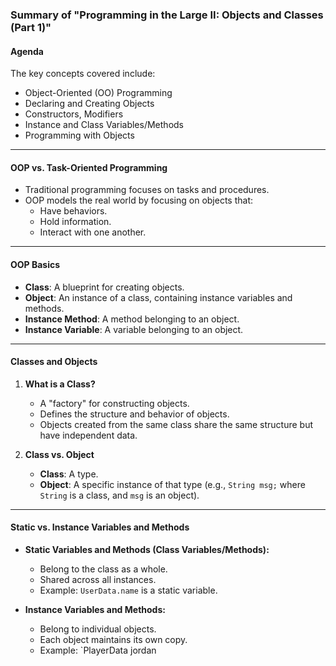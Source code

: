 ### **Summary of "Programming in the Large II: Objects and Classes (Part 1)"**

#### **Agenda**
The key concepts covered include:  
- Object-Oriented (OO) Programming  
- Declaring and Creating Objects  
- Constructors, Modifiers  
- Instance and Class Variables/Methods  
- Programming with Objects  

---

#### **OOP vs. Task-Oriented Programming**
- Traditional programming focuses on tasks and procedures.  
- OOP models the real world by focusing on objects that:  
  - Have behaviors.  
  - Hold information.  
  - Interact with one another.  

---

#### **OOP Basics**
- **Class**: A blueprint for creating objects.  
- **Object**: An instance of a class, containing instance variables and methods.  
- **Instance Method**: A method belonging to an object.  
- **Instance Variable**: A variable belonging to an object.  

---

#### **Classes and Objects**
1. **What is a Class?**  
   - A "factory" for constructing objects.  
   - Defines the structure and behavior of objects.  
   - Objects created from the same class share the same structure but have independent data.

2. **Class vs. Object**  
   - **Class**: A type.  
   - **Object**: A specific instance of that type (e.g., `String msg;` where `String` is a class, and `msg` is an object).

---

#### **Static vs. Instance Variables and Methods**
- **Static Variables and Methods (Class Variables/Methods):**  
  - Belong to the class as a whole.  
  - Shared across all instances.  
  - Example: `UserData.name` is a static variable.  

- **Instance Variables and Methods:**  
  - Belong to individual objects.  
  - Each object maintains its own copy.  
  - Example: `PlayerData jordan
